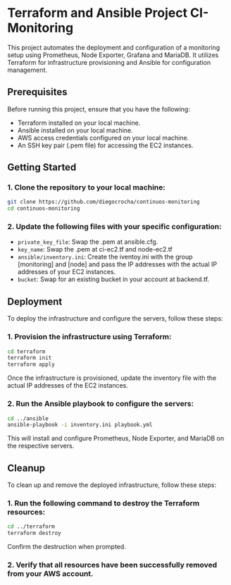 # Terraform and Ansible Project CI-Monitoring

This project automates the deployment and configuration of a monitoring setup using Prometheus, Node Exporter, Grafana and MariaDB. It utilizes Terraform for infrastructure provisioning and Ansible for configuration management.

## Prerequisites

Before running this project, ensure that you have the following:

- Terraform installed on your local machine.
- Ansible installed on your local machine.
- AWS access credentials configured on your local machine.
- An SSH key pair (.pem file) for accessing the EC2 instances.

## Getting Started

### 1. Clone the repository to your local machine:

   ```bash
   git clone https://github.com/diegocrocha/continuos-monitoring
   cd continuos-monitoring
```

### 2. Update the following files with your specific configuration:

   - `private_key_file`: Swap the .pem at ansible.cfg.
   - `key_name`: Swap the .pem at ci-ec2.tf and node-ec2.tf
   - `ansible/inventory.ini`: Create the iventoy.ini with the group [monitoring] and [node] and pass the IP addresses with the actual IP addresses of your EC2 instances.
   - `bucket`: Swap for an existing bucket in your account at backend.tf.

## Deployment

To deploy the infrastructure and configure the servers, follow these steps:

### 1. Provision the infrastructure using Terraform:

   ```bash
   cd terraform
   terraform init
   terraform apply
```
Once the infrastructure is provisioned, update the inventory file with the actual IP addresses of the EC2 instances.

### 2. Run the Ansible playbook to configure the servers:

   ```bash
   cd ../ansible
   ansible-playbook -i inventory.ini playbook.yml
```
This will install and configure Prometheus, Node Exporter, and MariaDB on the respective servers.

## Cleanup

To clean up and remove the deployed infrastructure, follow these steps:

### 1. Run the following command to destroy the Terraform resources:
   ```bash
   cd ../terraform
   terraform destroy
```
Confirm the destruction when prompted.

### 2. Verify that all resources have been successfully removed from your AWS account.